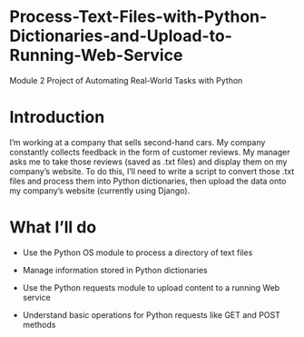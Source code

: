 # Process-Text-Files-with-Python-Dictionaries-and-Upload-to-Running-Web-Service
Module 2 Project of Automating Real-World Tasks with Python

# Introduction
I’m working at a company that sells second-hand cars. My company constantly collects feedback in the form of customer reviews. My manager asks me to take those reviews (saved as .txt files) and display them on my company’s website. To do this, I’ll need to write a script to convert those .txt files and process them into Python dictionaries, then upload the data onto my company’s website (currently using Django).

# What I’ll do
+ Use the Python OS module to process a directory of text files 

+ Manage information stored in Python dictionaries

+ Use the Python requests module to upload content to a running Web service

+ Understand basic operations for Python requests like GET and POST methods 
